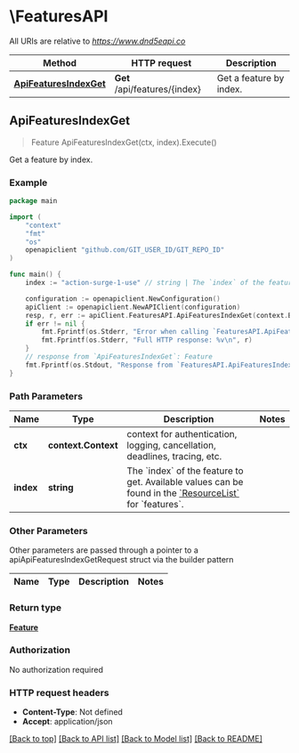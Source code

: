 # \FeaturesAPI

All URIs are relative to *https://www.dnd5eapi.co*

Method | HTTP request | Description
------------- | ------------- | -------------
[**ApiFeaturesIndexGet**](FeaturesAPI.md#ApiFeaturesIndexGet) | **Get** /api/features/{index} | Get a feature by index.



## ApiFeaturesIndexGet

> Feature ApiFeaturesIndexGet(ctx, index).Execute()

Get a feature by index.



### Example

```go
package main

import (
    "context"
    "fmt"
    "os"
    openapiclient "github.com/GIT_USER_ID/GIT_REPO_ID"
)

func main() {
    index := "action-surge-1-use" // string | The `index` of the feature to get.  Available values can be found in the [`ResourceList`](#get-/api/-endpoint-) for `features`. 

    configuration := openapiclient.NewConfiguration()
    apiClient := openapiclient.NewAPIClient(configuration)
    resp, r, err := apiClient.FeaturesAPI.ApiFeaturesIndexGet(context.Background(), index).Execute()
    if err != nil {
        fmt.Fprintf(os.Stderr, "Error when calling `FeaturesAPI.ApiFeaturesIndexGet``: %v\n", err)
        fmt.Fprintf(os.Stderr, "Full HTTP response: %v\n", r)
    }
    // response from `ApiFeaturesIndexGet`: Feature
    fmt.Fprintf(os.Stdout, "Response from `FeaturesAPI.ApiFeaturesIndexGet`: %v\n", resp)
}
```

### Path Parameters


Name | Type | Description  | Notes
------------- | ------------- | ------------- | -------------
**ctx** | **context.Context** | context for authentication, logging, cancellation, deadlines, tracing, etc.
**index** | **string** | The &#x60;index&#x60; of the feature to get.  Available values can be found in the [&#x60;ResourceList&#x60;](#get-/api/-endpoint-) for &#x60;features&#x60;.  | 

### Other Parameters

Other parameters are passed through a pointer to a apiApiFeaturesIndexGetRequest struct via the builder pattern


Name | Type | Description  | Notes
------------- | ------------- | ------------- | -------------


### Return type

[**Feature**](Feature.md)

### Authorization

No authorization required

### HTTP request headers

- **Content-Type**: Not defined
- **Accept**: application/json

[[Back to top]](#) [[Back to API list]](../README.md#documentation-for-api-endpoints)
[[Back to Model list]](../README.md#documentation-for-models)
[[Back to README]](../README.md)

